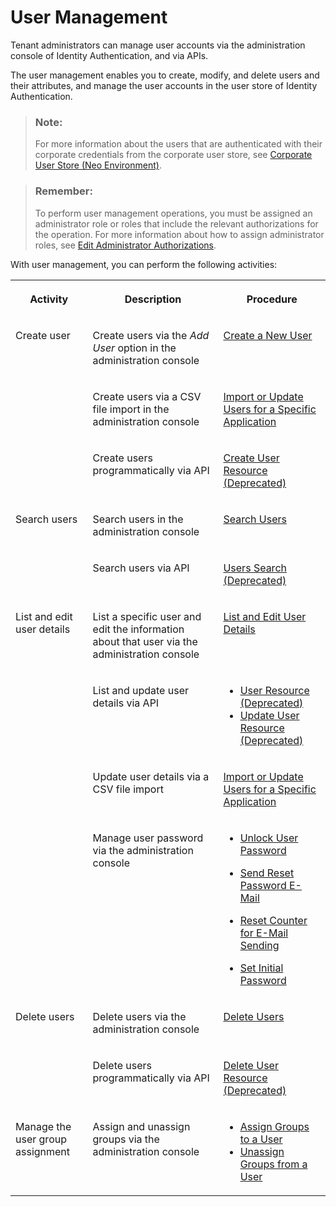 <!-- loio228428f9f476449cafd841a68d75b234 -->

# User Management

Tenant administrators can manage user accounts via the administration console of Identity Authentication, and via APIs.

The user management enables you to create, modify, and delete users and their attributes, and manage the user accounts in the user store of Identity Authentication.

> ### Note:  
> For more information about the users that are authenticated with their corporate credentials from the corporate user store, see [Corporate User Store \(Neo Environment\)](corporate-user-store-neo-environment-461d71c.md#loio461d71c148594608b9c8b6d016e0a0c5).

> ### Remember:  
> To perform user management operations, you must be assigned an administrator role or roles that include the relevant authorizations for the operation. For more information about how to assign administrator roles, see [Edit Administrator Authorizations](edit-administrator-authorizations-86ee374.md).

With user management, you can perform the following activities:

<a name="loio228428f9f476449cafd841a68d75b234__table_fkg_5s1_py"/>


<table>
<tr>
<th valign="top">

Activity



</th>
<th valign="top">

Description



</th>
<th valign="top">

Procedure



</th>
</tr>
<tr>
<td valign="top" rowspan="3">

Create user



</td>
<td valign="top">

Create users via the *Add User* option in the administration console



</td>
<td valign="top">

 [Create a New User](create-a-new-user-348deef.md) 



</td>
</tr>
<tr>
<td valign="top">

Create users via a CSV file import in the administration console



</td>
<td valign="top">

 [Import or Update Users for a Specific Application](import-or-update-users-for-a-specific-application-33838e0.md) 



</td>
</tr>
<tr>
<td valign="top">

Create users programmatically via API



</td>
<td valign="top">

 [Create User Resource \(Deprecated\)](../Development/create-user-resource-deprecated-cea8778.md) 



</td>
</tr>
<tr>
<td valign="top" rowspan="2">

Search users



</td>
<td valign="top">

Search users in the administration console



</td>
<td valign="top">

 [Search Users](search-users-06078a6.md) 



</td>
</tr>
<tr>
<td valign="top">

Search users via API



</td>
<td valign="top">

 [Users Search \(Deprecated\)](../Development/users-search-deprecated-3af7dfa.md) 



</td>
</tr>
<tr>
<td valign="top" rowspan="4">

List and edit user details



</td>
<td valign="top">

List a specific user and edit the information about that user via the administration console



</td>
<td valign="top">

 [List and Edit User Details](list-and-edit-user-details-045cb01.md) 



</td>
</tr>
<tr>
<td valign="top">

List and update user details via API



</td>
<td valign="top">

-   [User Resource \(Deprecated\)](../Development/user-resource-deprecated-7ae17a6.md)
-   [Update User Resource \(Deprecated\)](../Development/update-user-resource-deprecated-9e36479.md)



</td>
</tr>
<tr>
<td valign="top">

Update user details via a CSV file import



</td>
<td valign="top">

 [Import or Update Users for a Specific Application](import-or-update-users-for-a-specific-application-33838e0.md) 



</td>
</tr>
<tr>
<td valign="top">

Manage user password via the administration console



</td>
<td valign="top">

-   [Unlock User Password](unlock-user-password-9172552.md)

-   [Send Reset Password E-Mail](send-reset-password-e-mail-da55abf.md)

-   [Reset Counter for E-Mail Sending](reset-counter-for-e-mail-sending-08f634b.md)

-   [Set Initial Password](set-initial-password-16149d5.md)




</td>
</tr>
<tr>
<td valign="top" rowspan="2">

Delete users



</td>
<td valign="top">

Delete users via the administration console



</td>
<td valign="top">

 [Delete Users](delete-users-bbfaf5f.md) 



</td>
</tr>
<tr>
<td valign="top">

Delete users programmatically via API



</td>
<td valign="top">

 [Delete User Resource \(Deprecated\)](../Development/delete-user-resource-deprecated-436015d.md) 



</td>
</tr>
<tr>
<td valign="top">

Manage the user group assignment



</td>
<td valign="top">

Assign and unassign groups via the administration console



</td>
<td valign="top">

-   [Assign Groups to a User](assign-groups-to-a-user-bfdeb9c.md)
-   [Unassign Groups from a User](unassign-groups-from-a-user-4353735.md)



</td>
</tr>
</table>

